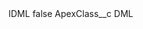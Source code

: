 <?xml version="1.0" encoding="UTF-8"?>
<CustomMetadata xmlns="http://soap.sforce.com/2006/04/metadata" xmlns:xsi="http://www.w3.org/2001/XMLSchema-instance" xmlns:xsd="http://www.w3.org/2001/XMLSchema">
    <label>IDML</label>
    <protected>false</protected>
    <values>
        <field>ApexClass__c</field>
        <value xsi:type="xsd:string">DML</value>
    </values>
</CustomMetadata>
